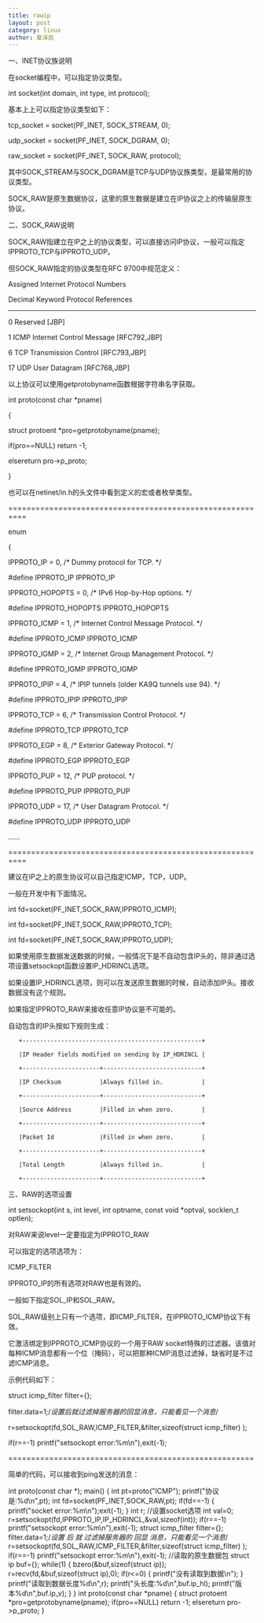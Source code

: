 ```yaml
---
title: rawip
layout: post
category: linux
author: 夏泽民
---
```

<!-- more -->
一、INET协议族说明

在socket编程中，可以指定协议类型。

int socket(int domain, int type, int protocol);

基本上上可以指定协议类型如下：

tcp_socket = socket(PF_INET, SOCK_STREAM, 0);

udp_socket = socket(PF_INET, SOCK_DGRAM, 0);

raw_socket = socket(PF_INET, SOCK_RAW, protocol);

其中SOCK_STREAM与SOCK_DGRAM是TCP与UDP协议族类型，是最常用的协议类型。

SOCK_RAW是原生数据协议，这里的原生数据是建立在IP协议之上的传输层原生协议。

二、SOCK_RAW说明

SOCK_RAW指建立在IP之上的协议类型，可以直接访问IP协议，一般可以指定IPPROTO_TCP与IPPROTO_UDP。

但SOCK_RAW指定的协议类型在RFC 9700中规范定义：

Assigned Internet Protocol Numbers 

Decimal Keyword Protocol References 

------- ------- -------- ---------- 

0 Reserved [JBP] 

1 ICMP Internet Control Message [RFC792,JBP] 

6 TCP Transmission Control [RFC793,JBP]

17     UDP         User Datagram                  [RFC768,JBP]

以上协议可以使用getprotobyname函数根据字符串名字获取。

int proto(const char *pname)

{

struct protoent *pro=getprotobyname(pname);

if(pro==NULL) return -1;

elsereturn pro->p_proto;

}

也可以在netinet/in.h的头文件中看到定义的宏或者枚举类型。

==========================================================

enum

 {

   IPPROTO_IP = 0,        /* Dummy protocol for TCP.  */

#define IPPROTO_IP              IPPROTO_IP

   IPPROTO_HOPOPTS = 0,   /* IPv6 Hop-by-Hop options.  */

#define IPPROTO_HOPOPTS         IPPROTO_HOPOPTS

   IPPROTO_ICMP = 1,      /* Internet Control Message Protocol.  */

#define IPPROTO_ICMP            IPPROTO_ICMP

   IPPROTO_IGMP = 2,      /* Internet Group Management Protocol. */

#define IPPROTO_IGMP            IPPROTO_IGMP

   IPPROTO_IPIP = 4,      /* IPIP tunnels (older KA9Q tunnels use 94).  */

#define IPPROTO_IPIP            IPPROTO_IPIP

   IPPROTO_TCP = 6,       /* Transmission Control Protocol.  */

#define IPPROTO_TCP             IPPROTO_TCP

   IPPROTO_EGP = 8,       /* Exterior Gateway Protocol.  */

#define IPPROTO_EGP             IPPROTO_EGP

   IPPROTO_PUP = 12,      /* PUP protocol.  */

#define IPPROTO_PUP             IPPROTO_PUP

   IPPROTO_UDP = 17,      /* User Datagram Protocol.  */

#define IPPROTO_UDP             IPPROTO_UDP

......

==========================================================

建议在IP之上的原生协议可以自己指定ICMP，TCP，UDP。

一般在开发中有下面情况。

int fd=socket(PF_INET,SOCK_RAW,IPPROTO_ICMP);

int fd=socket(PF_INET,SOCK_RAW,IPPROTO_TCP);

int fd=socket(PF_INET,SOCK_RAW,IPPROTO_UDP);

如果使用原生数据发送数据的时候，一般情况下是不自动包含IP头的，除非通过选项设置setsockopt函数设置IP_HDRINCL选项。

如果设置IP_HDRINCL选项，则可以在发送原生数据的时候，自动添加IP头。接收数据没有这个规则。

如果指定IPPROTO_RAW来接收任意IP协议是不可能的。

自动包含的IP头按如下规则生成：

       +---------------------------------------------------+

       |IP Header fields modified on sending by IP_HDRINCL |

       +----------------------+----------------------------+

       |IP Checksum           |Always filled in.           |

       +----------------------+----------------------------+

       |Source Address        |Filled in when zero.        |

       +----------------------+----------------------------+

       |Packet Id             |Filled in when zero.        |

       +----------------------+----------------------------+

       |Total Length          |Always filled in.           |

       +----------------------+----------------------------+

三、RAW的选项设置

int setsockopt(int s, int level, int optname, const void *optval, socklen_t optlen);

对RAW来说level一定要指定为IPPROTO_RAW

可以指定的选项选项为：

ICMP_FILTER  

IPPROTO_IP的所有选项对RAW也是有效的。

一般如下指定SOL_IP和SOL_RAW。

SOL_RAW级别上只有一个选项，即ICMP_FILTER，在IPPROTO_ICMP协议下有效。

它激活绑定到IPPROTO_ICMP协议的一个用于RAW socket特殊的过滤器。该值对每种ICMP消息都有一个位（掩码），可以把那种ICMP消息过滤掉，缺省时是不过滤ICMP消息。

示例代码如下：

struct icmp_filter filter={}; 

filter.data=1;/*设置后就过滤掉服务器的回显消息，只能看见一个消息*/

r=setsockopt(fd,SOL_RAW,ICMP_FILTER,&filter,sizeof(struct icmp_filter) ); 

if(r==-1) printf("setsockopt error:%m\n"),exit(-1);

======================================================

简单的代码，可以接收到ping发送的消息：

int proto(const char *); main() { int pt=proto("ICMP"); printf("协议是:%d\n",pt); int fd=socket(PF_INET,SOCK_RAW,pt); if(fd==-1) { printf("socket error:%m\n");exit(-1); } int r; //设置socket选项 int val=0; r=setsockopt(fd,IPPROTO_IP,IP_HDRINCL,&val,sizeof(int)); if(r==-1) printf("setsockopt error:%m\n"),exit(-1); struct icmp_filter filter={}; filter.data=1;/*设置 后 就 过滤掉服务器的 回显 消息，只能看见一个消息*/ r=setsockopt(fd,SOL_RAW,ICMP_FILTER,&filter,sizeof(struct icmp_filter) ); if(r==-1) printf("setsockopt error:%m\n"),exit(-1); //读取的原生数据包 struct ip buf={}; while(1) { bzero(&buf,sizeof(struct ip)); r=recv(fd,&buf,sizeof(struct ip),0); if(r<=0) { printf("没有读取到数据\n"); } printf("读取到数据长度%d\n",r); printf("头长度:%d\n",buf.ip_hl); printf("版本%d\n",buf.ip_v); } } int proto(const char *pname) { struct protoent *pro=getprotobyname(pname); if(pro==NULL) return -1; elsereturn pro->p_proto; }